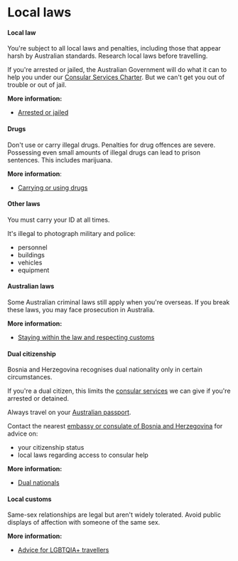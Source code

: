 # Local laws

#### Local law

You're subject to all local laws and penalties, including those that appear harsh by Australian standards. Research local laws before travelling.

If you're arrested or jailed, the Australian Government will do what it can to help you under our [Consular Services Charter](https://www.smartraveller.gov.au/node/46). But we can't get you out of trouble or out of jail.

**More information:**

* [Arrested or jailed](/while-youre-away/when-things-go-wrong/arrested-jailed "Arrested or jailed overseas")

#### Drugs

Don't use or carry illegal drugs. Penalties for drug offences are severe. Possessing even small amounts of illegal drugs can lead to prison sentences. This includes marijuana.

**More information**:

* [Carrying or using drugs](/before-you-go/laws/drugs "Carrying or using drugs")

#### Other laws

You must carry your ID at all times.

It's illegal to photograph military and police:

* personnel
* buildings
* vehicles
* equipment

#### Australian laws

Some Australian criminal laws still apply when you're overseas. If you break these laws, you may face prosecution in Australia.

**More information:**

* [Staying within the law and respecting customs](/node/159)

#### Dual citizenship

Bosnia and Herzegovina recognises dual nationality only in certain circumstances.

If you're a dual citizen, this limits the [consular services](/consular-services "Our services") we can give if you're arrested or detained.

Always travel on your [Australian passport](/node/44).

Contact the nearest [embassy or consulate of Bosnia and Herzegovina](https://protocol.dfat.gov.au/Public/Missions/31) for advice on:

* your citizenship status
* local laws regarding access to consular help

**More information:**

* [Dual nationals](/before-you-go/who-you-are/dual-nationals "Advice for dual nationals")

#### Local customs

Same-sex relationships are legal but aren't widely tolerated. Avoid public displays of affection with someone of the same sex.

**More information:**

* [Advice for LGBTQIA+ travellers](/before-you-go/who-you-are/LGBTQIA "Advice for LGBTQIA+ travellers")